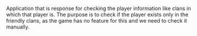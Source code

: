 Application that is response for checking the player information like clans in which that player is.
The purpose is to check if the player exists only in the friendly clans, as the game has no feature for this and we need to check it manually.

